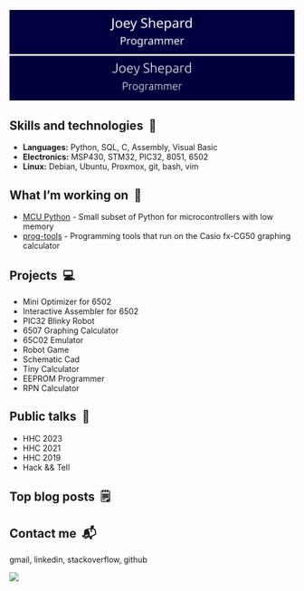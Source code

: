 ![Joey Shepard](/header.svg)
![Joey Shepard](/header.gif)


## Skills and technologies &nbsp;🔧
- **Languages:**   Python, SQL, C, Assembly, Visual Basic
- **Electronics:** MSP430, STM32, PIC32, 8051, 6502
- **Linux:** Debian, Ubuntu, Proxmox, git, bash, vim

## What I’m working on &nbsp;👷
- [MCU Python](https://github.com/JoeyShepard/mcu-py) - Small subset of Python for microcontrollers with low memory  
- [prog-tools](https://github.com/JoeyShepard/prog-tools) - Programming tools that run on the Casio fx-CG50 graphing calculator

## Projects &nbsp;💻
- Mini Optimizer for 6502  
- Interactive Assembler for 6502  
- PIC32 Blinky Robot  
- 6507 Graphing Calculator  
- 65C02 Emulator  
- Robot Game  
- Schematic Cad  
- Tiny Calculator  
- EEPROM Programmer  
- RPN Calculator  

## Public talks &nbsp;💬
- HHC 2023
- HHC 2021
- HHC 2019
- Hack && Tell
  
## Top blog posts &nbsp;🗒️
## Contact me &nbsp;📬
gmail, linkedin, stackoverflow, github

<div align="left">
  <img src="https://github-readme-stats.vercel.app/api/top-langs/?username=JoeyShepard&layout=compact&langs_count=6" />
</div>
